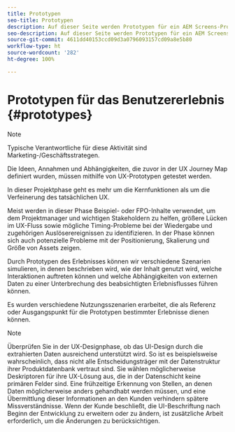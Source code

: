 ```yaml
---
title: Prototypen
seo-title: Prototypen
description: Auf dieser Seite werden Prototypen für ein AEM Screens-Projekt beschrieben.
seo-description: Auf dieser Seite werden Prototypen für ein AEM Screens-Projekt beschrieben.
source-git-commit: 4611dd40153ccd09d3a0796093157cd09a8e5b80
workflow-type: ht
source-wordcount: '282'
ht-degree: 100%

---
```



# Prototypen für das Benutzererlebnis {#prototypes}

>[!NOTE]
>
>Typische Verantwortliche für diese Aktivität sind Marketing-/Geschäftsstrategen.

Die Ideen, Annahmen und Abhängigkeiten, die zuvor in der UX Journey Map definiert wurden, müssen mithilfe von UX-Prototypen getestet werden.

In dieser Projektphase geht es mehr um die Kernfunktionen als um die Verfeinerung des tatsächlichen UX.

Meist werden in dieser Phase Beispiel- oder FPO-Inhalte verwendet, um dem Projektmanager und wichtigen Stakeholdern zu helfen, größere Lücken im UX-Fluss sowie mögliche Timing-Probleme bei der Wiedergabe und zugehörigen Auslöserereignissen zu identifizieren.
In der Phase können sich auch potenzielle Probleme mit der Positionierung, Skalierung und Größe von Assets zeigen.

Durch Prototypen des Erlebnisses können wir verschiedene Szenarien simulieren, in denen beschrieben wird, wie der Inhalt genutzt wird, welche Interaktionen auftreten können und welche Abhängigkeiten von externen Daten zu einer Unterbrechung des beabsichtigten Erlebnisflusses führen können.

Es wurden verschiedene Nutzungsszenarien erarbeitet, die als Referenz oder Ausgangspunkt für die Prototypen bestimmter Erlebnisse dienen können.


>[!NOTE]
> Überprüfen Sie in der UX-Designphase, ob das UI-Design durch die extrahierten Daten ausreichend unterstützt wird.
> So ist es beispielsweise wahrscheinlich, dass nicht alle Entscheidungsträger mit der Datenstruktur ihrer Produktdatenbank vertraut sind. Sie wählen möglicherweise Deskriptoren für ihre UX-Lösung aus, die in der Datenschicht keine primären Felder sind. Eine frühzeitige Erkennung von Stellen, an denen Daten möglicherweise anders gehandhabt werden müssen, und eine Übermittlung dieser Informationen an den Kunden verhindern spätere Missverständnisse. Wenn der Kunde beschließt, die UI-Beschriftung nach Beginn der Entwicklung zu erweitern oder zu ändern, ist zusätzliche Arbeit erforderlich, um die Änderungen zu berücksichtigen.
